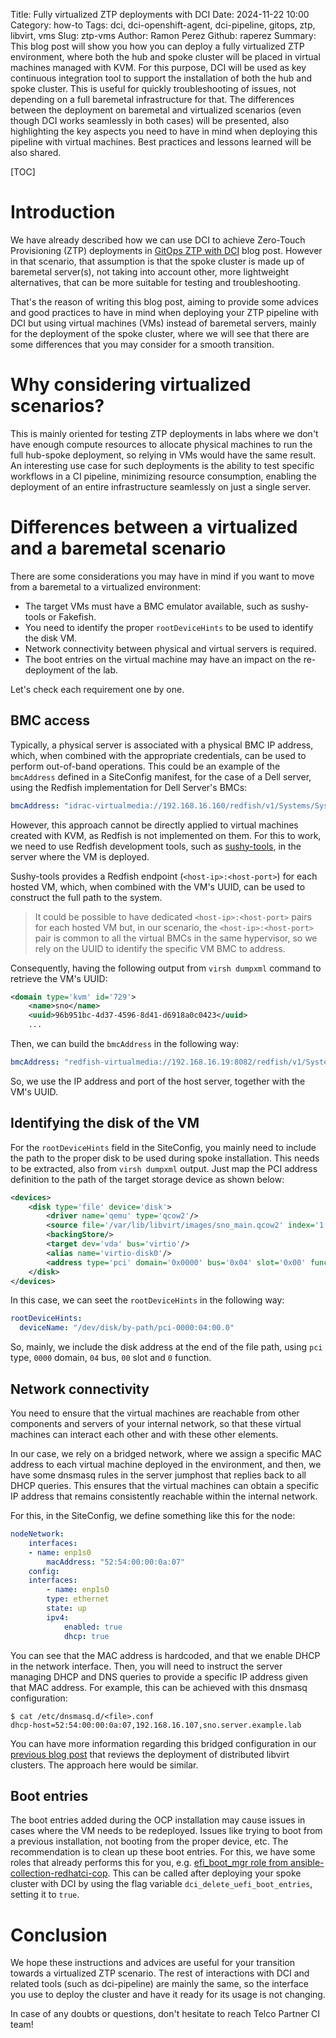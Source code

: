 Title: Fully virtualized ZTP deployments with DCI
Date: 2024-11-22 10:00
Category: how-to
Tags: dci, dci-openshift-agent, dci-pipeline, gitops, ztp, libvirt, vms
Slug: ztp-vms
Author: Ramon Perez
Github: raperez
Summary: This blog post will show you how you can deploy a fully virtualized ZTP environment, where both the hub and spoke cluster will be placed in virtual machines managed with KVM. For this purpose, DCI will be used as key continuous integration tool to support the installation of both the hub and spoke cluster. This is useful for quickly troubleshooting of issues, not depending on a full baremetal infrastructure for that. The differences between the deployment on baremetal and virtualized scenarios (even though DCI works seamlessly in both cases) will be presented, also highlighting the key aspects you need to have in mind when deploying this pipeline with virtual machines. Best practices and lessons learned will be also shared.

[TOC]

# Introduction

We have already described how we can use DCI to achieve Zero-Touch Provisioning (ZTP) deployments in [GitOps ZTP with DCI](gitops-ztp-with-dci.html) blog post. However in that scenario, that assumption is that the spoke cluster is made up of baremetal server(s), not taking into account other, more lightweight alternatives, that can be more suitable for testing and troubleshooting.

That's the reason of writing this blog post, aiming to provide some advices and good practices to have in mind when deploying your ZTP pipeline with DCI but using virtual machines (VMs) instead of baremetal servers, mainly for the deployment of the spoke cluster, where we will see that there are some differences that you may consider for a smooth transition.

# Why considering virtualized scenarios?

This is mainly oriented for testing ZTP deployments in labs where we don't have enough compute resources to allocate physical machines to run the full hub-spoke deployment, so relying in VMs would have the same result. An interesting use case for such deployments is the ability to test specific workflows in a CI pipeline, minimizing resource consumption, enabling the deployment of an entire infrastructure seamlessly on just a single server.

# Differences between a virtualized and a baremetal scenario

There are some considerations you may have in mind if you want to move from a baremetal to a virtualized environment:

- The target VMs must have a BMC emulator available, such as sushy-tools or Fakefish.
- You need to identify the proper `rootDeviceHints` to be used to identify the disk VM.
- Network connectivity between physical and virtual servers is required.
- The boot entries on the virtual machine may have an impact on the re-deployment of the lab.

Let's check each requirement one by one.

## BMC access

Typically, a physical server is associated with a physical BMC IP address, which, when combined with the appropriate credentials, can be used to perform out-of-band operations. This could be an example of the `bmcAddress` defined in a SiteConfig manifest, for the case of a Dell server, using the Redfish implementation for Dell Server's BMCs:

```yaml
bmcAddress: "idrac-virtualmedia://192.168.16.160/redfish/v1/Systems/System.Embedded.1"
```

However, this approach cannot be directly applied to virtual machines created with KVM, as Redfish is not implemented on them. For this to work, we need to use Redfish development tools, such as [sushy-tools](https://github.com/openstack/sushy-tools), in the server where the VM is deployed.

Sushy-tools provides a Redfish endpoint (`<host-ip>:<host-port>`) for each hosted VM, which, when combined with the VM's UUID, can be used to construct the full path to the system.

> It could be possible to have dedicated `<host-ip>:<host-port>` pairs for each hosted VM but, in our scenario, the `<host-ip>:<host-port>` pair is common to all the virtual BMCs in the same hypervisor, so we rely on the UUID to identify the specific VM BMC to address.

Consequently, having the following output from `virsh dumpxml` command to retrieve the VM's UUID:

```xml 
<domain type='kvm' id='729'>
    <name>sno</name>
    <uuid>96b951bc-4d37-4596-8d41-d6918a0c0423</uuid>
    ...
```

Then, we can build the `bmcAddress` in the following way:

```yaml
bmcAddress: "redfish-virtualmedia://192.168.16.19:8082/redfish/v1/Systems/96b951bc-4d37-4596-8d41-d6918a0c0423"
```

So, we use the IP address and port of the host server, together with the VM's UUID.

## Identifying the disk of the VM

For the `rootDeviceHints` field in the SiteConfig, you mainly need to include the path to the proper disk to be used during spoke installation. This needs to be extracted, also from `virsh dumpxml` output. Just map the PCI address definition to the path of the target storage device as shown below:

```xml 
<devices>
    <disk type='file' device='disk'>
        <driver name='qemu' type='qcow2'/>
        <source file='/var/lib/libvirt/images/sno_main.qcow2' index='1'/>
        <backingStore/>
        <target dev='vda' bus='virtio'/>
        <alias name='virtio-disk0'/>
        <address type='pci' domain='0x0000' bus='0x04' slot='0x00' function='0x0'/>
    </disk>
</devices>
```

In this case, we can seet the `rootDeviceHints` in the following way:

```yaml
rootDeviceHints:
  deviceName: "/dev/disk/by-path/pci-0000:04:00.0"
```
So, mainly, we include the disk address at the end of the file path, using `pci` type, `0000` domain, `04` bus, `00` slot and `0` function.

## Network connectivity

You need to ensure that the virtual machines are reachable from other components and servers of your internal network, so that these virtual machines can interact each other and with these other elements.

In our case, we rely on a bridged network, where we assign a specific MAC address to each virtual machine deployed in the environment, and then, we have some dnsmasq rules in the server jumphost that replies back to all DHCP queries. This ensures that the virtual machines can obtain a specific IP address that remains consistently reachable within the internal network.

For this, in the SiteConfig, we define something like this for the node:

```yaml
nodeNetwork:
    interfaces:
    - name: enp1s0
        macAddress: "52:54:00:00:0a:07"
    config:
    interfaces:
        - name: enp1s0
        type: ethernet
        state: up
        ipv4:
            enabled: true
            dhcp: true
```

You can see that the MAC address is hardcoded, and that we enable DHCP in the network interface. Then, you will need to instruct the server managing DHCP and DNS queries to provide a specific IP address given that MAC address. For example, this can be achieved with this dnsmasq configuration:

```console
$ cat /etc/dnsmasq.d/<file>.conf
dhcp-host=52:54:00:00:0a:07,192.168.16.107,sno.server.example.lab
```

You can have more information regarding this bridged configuration in our [previous blog post](distributed-libvirt-clusters.html) that reviews the deployment of distributed libvirt clusters. The approach here would be similar.

## Boot entries

The boot entries added during the OCP installation may cause issues in cases where the VM needs to be redeployed. Issues like trying to boot from a previous installation, not booting from the proper device, etc. The recommendation is to clean up these boot entries. For this, we have some roles that already performs this for you, e.g. [efi_boot_mgr role from ansible-collection-redhatci-cop](https://github.com/redhatci/ansible-collection-redhatci-ocp/tree/main/roles/efi_boot_mgr). This can be called after deploying your spoke cluster with DCI by using the flag variable `dci_delete_uefi_boot_entries`, setting it to `true`.

# Conclusion

We hope these instructions and advices are useful for your transition towards a virtualized ZTP scenario. The rest of interactions with DCI and related tools (such as dci-pipeline) are mainly the same, so the interface you use to deploy the cluster and have it ready for its usage is not changing.

In case of any doubts or questions, don't hesitate to reach Telco Partner CI team!

